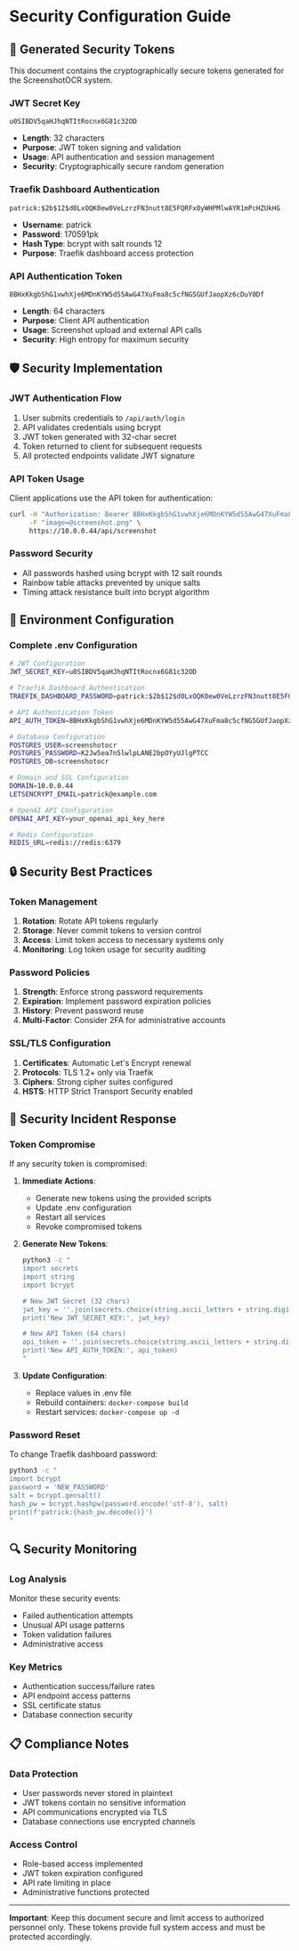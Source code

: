 # Security Configuration Guide

## 🔐 Generated Security Tokens

This document contains the cryptographically secure tokens generated for the ScreenshotOCR system.

### JWT Secret Key
```
u0SIBDV5qaHJhqNTItRocnx6G81c32OD
```
- **Length**: 32 characters
- **Purpose**: JWT token signing and validation
- **Usage**: API authentication and session management
- **Security**: Cryptographically secure random generation

### Traefik Dashboard Authentication
```
patrick:$2b$12$d0LxOQK0ew0VeLzrzFN3nutt8E5FQRFx0yWHPMlwAYR1mPcHZUkHG
```
- **Username**: patrick
- **Password**: 170591pk
- **Hash Type**: bcrypt with salt rounds 12
- **Purpose**: Traefik dashboard access protection

### API Authentication Token
```
8BHxKkgbShG1vwhXje6MDnKYW5d55AwG47XuFma8c5cfNG5GUfJaopXz6cDuY0Df
```
- **Length**: 64 characters
- **Purpose**: Client API authentication
- **Usage**: Screenshot upload and external API calls
- **Security**: High entropy for maximum security

## 🛡️ Security Implementation

### JWT Authentication Flow
1. User submits credentials to `/api/auth/login`
2. API validates credentials using bcrypt
3. JWT token generated with 32-char secret
4. Token returned to client for subsequent requests
5. All protected endpoints validate JWT signature

### API Token Usage
Client applications use the API token for authentication:
```bash
curl -H "Authorization: Bearer 8BHxKkgbShG1vwhXje6MDnKYW5d55AwG47XuFma8c5cfNG5GUfJaopXz6cDuY0Df" \
     -F "image=@screenshot.png" \
     https://10.0.0.44/api/screenshot
```

### Password Security
- All passwords hashed using bcrypt with 12 salt rounds
- Rainbow table attacks prevented by unique salts
- Timing attack resistance built into bcrypt algorithm

## 🔑 Environment Configuration

### Complete .env Configuration
```bash
# JWT Configuration
JWT_SECRET_KEY=u0SIBDV5qaHJhqNTItRocnx6G81c32OD

# Traefik Dashboard Authentication
TRAEFIK_DASHBOARD_PASSWORD=patrick:$2b$12$d0LxOQK0ew0VeLzrzFN3nutt8E5FQRFx0yWHPMlwAYR1mPcHZUkHG

# API Authentication Token
API_AUTH_TOKEN=8BHxKkgbShG1vwhXje6MDnKYW5d55AwG47XuFma8c5cfNG5GUfJaopXz6cDuY0Df

# Database Configuration
POSTGRES_USER=screenshotocr
POSTGRES_PASSWORD=K2Jw5ea7n5lwlpLANE2bpOYyUJlgPTCC
POSTGRES_DB=screenshotocr

# Domain and SSL Configuration
DOMAIN=10.0.0.44
LETSENCRYPT_EMAIL=patrick@example.com

# OpenAI API Configuration
OPENAI_API_KEY=your_openai_api_key_here

# Redis Configuration
REDIS_URL=redis://redis:6379
```

## 🔒 Security Best Practices

### Token Management
1. **Rotation**: Rotate API tokens regularly
2. **Storage**: Never commit tokens to version control
3. **Access**: Limit token access to necessary systems only
4. **Monitoring**: Log token usage for security auditing

### Password Policies
1. **Strength**: Enforce strong password requirements
2. **Expiration**: Implement password expiration policies
3. **History**: Prevent password reuse
4. **Multi-Factor**: Consider 2FA for administrative accounts

### SSL/TLS Configuration
1. **Certificates**: Automatic Let's Encrypt renewal
2. **Protocols**: TLS 1.2+ only via Traefik
3. **Ciphers**: Strong cipher suites configured
4. **HSTS**: HTTP Strict Transport Security enabled

## 🚨 Security Incident Response

### Token Compromise
If any security token is compromised:

1. **Immediate Actions**:
   - Generate new tokens using the provided scripts
   - Update .env configuration
   - Restart all services
   - Revoke compromised tokens

2. **Generate New Tokens**:
   ```bash
   python3 -c "
   import secrets
   import string
   import bcrypt
   
   # New JWT Secret (32 chars)
   jwt_key = ''.join(secrets.choice(string.ascii_letters + string.digits) for _ in range(32))
   print('New JWT_SECRET_KEY:', jwt_key)
   
   # New API Token (64 chars)
   api_token = ''.join(secrets.choice(string.ascii_letters + string.digits) for _ in range(64))
   print('New API_AUTH_TOKEN:', api_token)
   "
   ```

3. **Update Configuration**:
   - Replace values in .env file
   - Rebuild containers: `docker-compose build`
   - Restart services: `docker-compose up -d`

### Password Reset
To change Traefik dashboard password:
```bash
python3 -c "
import bcrypt
password = 'NEW_PASSWORD'
salt = bcrypt.gensalt()
hash_pw = bcrypt.hashpw(password.encode('utf-8'), salt)
print(f'patrick:{hash_pw.decode()}')
"
```

## 🔍 Security Monitoring

### Log Analysis
Monitor these security events:
- Failed authentication attempts
- Unusual API usage patterns
- Token validation failures
- Administrative access

### Key Metrics
- Authentication success/failure rates
- API endpoint access patterns
- SSL certificate status
- Database connection security

## 📋 Compliance Notes

### Data Protection
- User passwords never stored in plaintext
- JWT tokens contain no sensitive information
- API communications encrypted via TLS
- Database connections use encrypted channels

### Access Control
- Role-based access implemented
- JWT token expiration configured
- API rate limiting in place
- Administrative functions protected

---

**Important**: Keep this document secure and limit access to authorized personnel only. These tokens provide full system access and must be protected accordingly. 